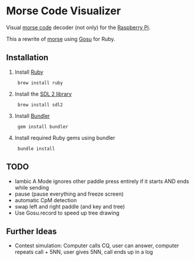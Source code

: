 # Morse Code Visualizer

Visual [morse code](https://en.wikipedia.org/wiki/Morse_code) decoder (not only) for the [Raspberry Pi](https://en.wikipedia.org/wiki/Raspberry_Pi).

This a rewrite of [morse](https://github.com/malteschmitz/morse) using [Gosu](https://www.libgosu.org/) for Ruby.

## Installation

1. Install [Ruby](https://www.ruby-lang.org)

        brew install ruby
 
1. Install the [SDL 2 library](http://www.libsdl.org/)

        brew install sdl2
  
1. Install [Bundler](http://bundler.io/)

        gem install bundler
  
1. Install required Ruby gems using bundler

        bundle install

## TODO

* Iambic A Mode ignores other paddle press entirely if it starts AND ends while sending
* pause (pause everything and freeze screen)
* automatic CpM detection
* swap left and right paddle (and key and tree)
* Use Gosu.record to speed up tree drawing

## Further Ideas

* Contest simulation: Computer calls CQ, user can answer, computer repeats call + 5NN, user gives 5NN, call ends up in a log

